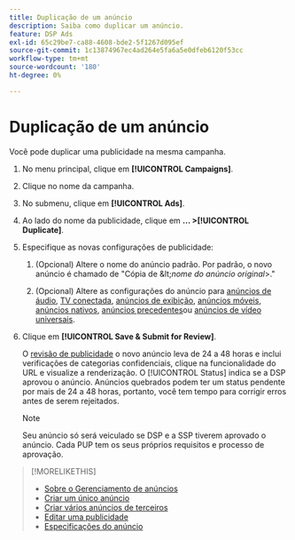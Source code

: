 ```yaml
---
title: Duplicação de um anúncio
description: Saiba como duplicar um anúncio.
feature: DSP Ads
exl-id: 65c29be7-ca88-4608-bde2-5f1267d095ef
source-git-commit: 1c13874967ec4ad264e5fa6a5e0dfeb6120f53cc
workflow-type: tm+mt
source-wordcount: '180'
ht-degree: 0%

---
```


# Duplicação de um anúncio

Você pode duplicar uma publicidade na mesma campanha.

1. No menu principal, clique em **[!UICONTROL Campaigns]**.

1. Clique no nome da campanha.

1. No submenu, clique em **[!UICONTROL Ads]**.

1. Ao lado do nome da publicidade, clique em  **... >[!UICONTROL Duplicate]**.

1. Especifique as novas configurações de publicidade:

   1. (Opcional) Altere o nome do anúncio padrão. Por padrão, o novo anúncio é chamado de &quot;Cópia de \&lt;*nome do anúncio original*\>.&quot;

   1. (Opcional) Altere as configurações do anúncio para [anúncios de áudio](ad-settings-audio.md), [TV conectada](ad-settings-connected-tv.md), [anúncios de exibição](ad-settings-display.md), [anúncios móveis](ad-settings-mobile.md), [anúncios nativos](ad-settings-native.md), [anúncios precedentes](ad-settings-pre-roll.md)ou [anúncios de vídeo universais](ad-settings-universal-video.md).

1. Clique em **[!UICONTROL Save & Submit for Review]**.

   O [revisão de publicidade](ad-about.md) o novo anúncio leva de 24 a 48 horas e inclui verificações de categorias confidenciais, clique na funcionalidade do URL e visualize a renderização. O [!UICONTROL Status] indica se a DSP aprovou o anúncio. Anúncios quebrados podem ter um status pendente por mais de 24 a 48 horas, portanto, você tem tempo para corrigir erros antes de serem rejeitados.

   >[!NOTE]
   >
   >Seu anúncio só será veiculado se DSP e a SSP tiverem aprovado o anúncio. Cada PUP tem os seus próprios requisitos e processo de aprovação.

>[!MORELIKETHIS]
>
>* [Sobre o Gerenciamento de anúncios](ad-about.md)
>* [Criar um único anúncio](ad-create.md)
>* [Criar vários anúncios de terceiros](ad-create-multiple.md)
>* [Editar uma publicidade](ad-edit.md)
>* [Especificações do anúncio](ad-specs.md)

